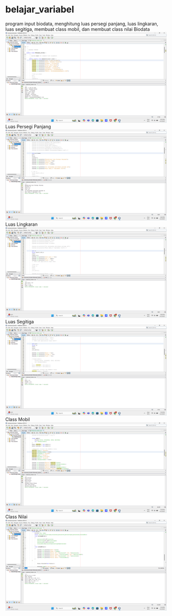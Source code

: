 # belajar_variabel
program input biodata, menghitung luas persegi panjang, luas lingkaran, luas segitiga, membuat class mobil, dan membuat class nilai
Biodata
![alt_text](https://github.com/fardan23/belajar_variabel/blob/main/images/belajar_biodata.png?raw=true)
Luas Persegi Panjang
![alt_text](https://github.com/fardan23/belajar_variabel/blob/main/images/belajar_luas-persegi-panjang.png?raw=true)
Luas Lingkaran
![alt_text](https://github.com/fardan23/belajar_variabel/blob/main/images/belajar_luas-lingkaran.png?raw=true)
Luas Segitiga
![alt_text](https://github.com/fardan23/belajar_variabel/blob/main/images/belajar_luas-segitiga.png?raw=true)
Class Mobil
![alt_text](https://github.com/fardan23/belajar_variabel/blob/main/images/belajar_mobil.png?raw=true)
Class Nilai
![alt_text](https://github.com/fardan23/belajar_variabel/blob/main/images/belajar_nilai.png?raw=true)
